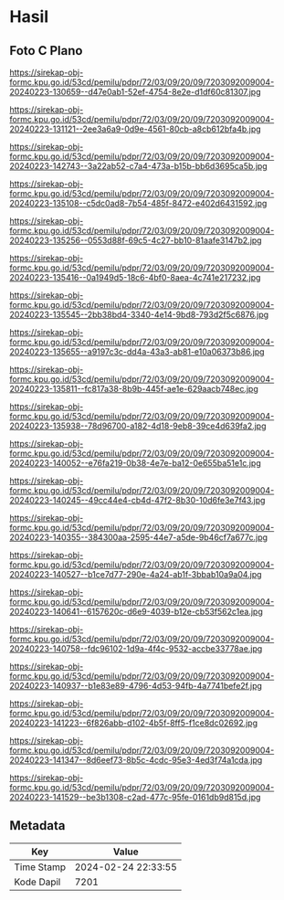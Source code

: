# Hasil

## Foto C Plano

https://sirekap-obj-formc.kpu.go.id/53cd/pemilu/pdpr/72/03/09/20/09/7203092009004-20240223-130659--d47e0ab1-52ef-4754-8e2e-d1df60c81307.jpg

https://sirekap-obj-formc.kpu.go.id/53cd/pemilu/pdpr/72/03/09/20/09/7203092009004-20240223-131121--2ee3a6a9-0d9e-4561-80cb-a8cb612bfa4b.jpg

https://sirekap-obj-formc.kpu.go.id/53cd/pemilu/pdpr/72/03/09/20/09/7203092009004-20240223-142743--3a22ab52-c7a4-473a-b15b-bb6d3695ca5b.jpg

https://sirekap-obj-formc.kpu.go.id/53cd/pemilu/pdpr/72/03/09/20/09/7203092009004-20240223-135108--c5dc0ad8-7b54-485f-8472-e402d6431592.jpg

https://sirekap-obj-formc.kpu.go.id/53cd/pemilu/pdpr/72/03/09/20/09/7203092009004-20240223-135256--0553d88f-69c5-4c27-bb10-81aafe3147b2.jpg

https://sirekap-obj-formc.kpu.go.id/53cd/pemilu/pdpr/72/03/09/20/09/7203092009004-20240223-135416--0a1949d5-18c6-4bf0-8aea-4c741e217232.jpg

https://sirekap-obj-formc.kpu.go.id/53cd/pemilu/pdpr/72/03/09/20/09/7203092009004-20240223-135545--2bb38bd4-3340-4e14-9bd8-793d2f5c6876.jpg

https://sirekap-obj-formc.kpu.go.id/53cd/pemilu/pdpr/72/03/09/20/09/7203092009004-20240223-135655--a9197c3c-dd4a-43a3-ab81-e10a06373b86.jpg

https://sirekap-obj-formc.kpu.go.id/53cd/pemilu/pdpr/72/03/09/20/09/7203092009004-20240223-135811--fc817a38-8b9b-445f-ae1e-629aacb748ec.jpg

https://sirekap-obj-formc.kpu.go.id/53cd/pemilu/pdpr/72/03/09/20/09/7203092009004-20240223-135938--78d96700-a182-4d18-9eb8-39ce4d639fa2.jpg

https://sirekap-obj-formc.kpu.go.id/53cd/pemilu/pdpr/72/03/09/20/09/7203092009004-20240223-140052--e76fa219-0b38-4e7e-ba12-0e655ba51e1c.jpg

https://sirekap-obj-formc.kpu.go.id/53cd/pemilu/pdpr/72/03/09/20/09/7203092009004-20240223-140245--49cc44e4-cb4d-47f2-8b30-10d6fe3e7f43.jpg

https://sirekap-obj-formc.kpu.go.id/53cd/pemilu/pdpr/72/03/09/20/09/7203092009004-20240223-140355--384300aa-2595-44e7-a5de-9b46cf7a677c.jpg

https://sirekap-obj-formc.kpu.go.id/53cd/pemilu/pdpr/72/03/09/20/09/7203092009004-20240223-140527--b1ce7d77-290e-4a24-ab1f-3bbab10a9a04.jpg

https://sirekap-obj-formc.kpu.go.id/53cd/pemilu/pdpr/72/03/09/20/09/7203092009004-20240223-140641--6157620c-d6e9-4039-b12e-cb53f562c1ea.jpg

https://sirekap-obj-formc.kpu.go.id/53cd/pemilu/pdpr/72/03/09/20/09/7203092009004-20240223-140758--fdc96102-1d9a-4f4c-9532-accbe33778ae.jpg

https://sirekap-obj-formc.kpu.go.id/53cd/pemilu/pdpr/72/03/09/20/09/7203092009004-20240223-140937--b1e83e89-4796-4d53-94fb-4a7741befe2f.jpg

https://sirekap-obj-formc.kpu.go.id/53cd/pemilu/pdpr/72/03/09/20/09/7203092009004-20240223-141223--6f826abb-d102-4b5f-8ff5-f1ce8dc02692.jpg

https://sirekap-obj-formc.kpu.go.id/53cd/pemilu/pdpr/72/03/09/20/09/7203092009004-20240223-141347--8d6eef73-8b5c-4cdc-95e3-4ed3f74a1cda.jpg

https://sirekap-obj-formc.kpu.go.id/53cd/pemilu/pdpr/72/03/09/20/09/7203092009004-20240223-141529--be3b1308-c2ad-477c-95fe-0161db9d815d.jpg


## Metadata

| Key        | Value               |
| ---------- | ------------------- |
| Time Stamp | 2024-02-24 22:33:55 |
| Kode Dapil | 7201                |



